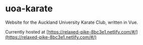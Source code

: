 # uoa-karate
Website for the Auckland University Karate Club, written in Vue.

Currently hosted at [https://relaxed-pike-8bc3e1.netlify.com/#/](https://relaxed-pike-8bc3e1.netlify.com/#/)
